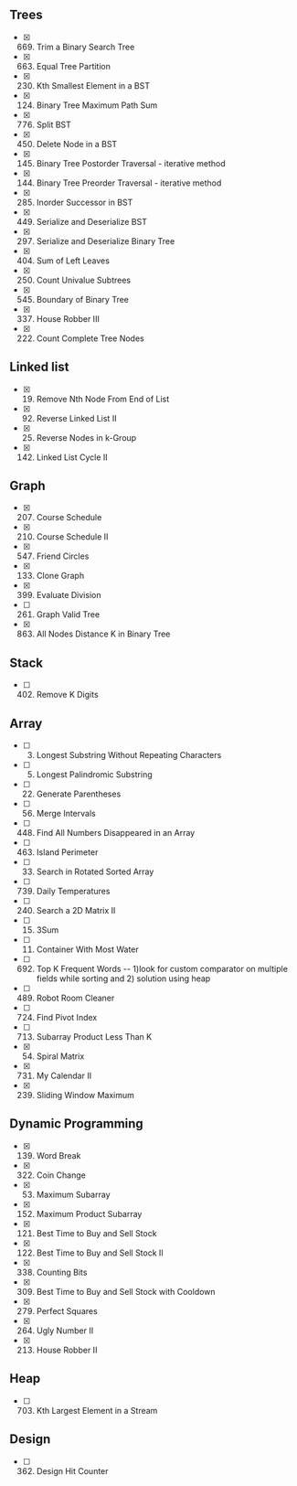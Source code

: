 ## Trees
- [x] 669. Trim a Binary Search Tree
- [x] 663. Equal Tree Partition
- [x] 230. Kth Smallest Element in a BST
- [x] 124. Binary Tree Maximum Path Sum
- [x] 776. Split BST
- [x] 450. Delete Node in a BST
- [x] 145. Binary Tree Postorder Traversal - iterative method
- [x] 144. Binary Tree Preorder Traversal - iterative method
- [x] 285. Inorder Successor in BST
- [x] 449. Serialize and Deserialize BST
- [x] 297. Serialize and Deserialize Binary Tree
- [x] 404. Sum of Left Leaves
- [x] 250. Count Univalue Subtrees
- [x] 545. Boundary of Binary Tree
- [x] 337. House Robber III
- [x] 222. Count Complete Tree Nodes

## Linked list
- [x] 19. Remove Nth Node From End of List
- [x] 92. Reverse Linked List II
- [x] 25. Reverse Nodes in k-Group
- [x] 142. Linked List Cycle II

## Graph
- [x] 207. Course Schedule
- [x] 210. Course Schedule II
- [x] 547. Friend Circles
- [x] 133. Clone Graph
- [x] 399. Evaluate Division
- [ ] 261. Graph Valid Tree
- [x] 863. All Nodes Distance K in Binary Tree

## Stack
- [ ] 402. Remove K Digits

## Array
- [ ] 3. Longest Substring Without Repeating Characters
- [ ] 5. Longest Palindromic Substring
- [ ] 22. Generate Parentheses
- [ ] 56. Merge Intervals
- [ ] 448. Find All Numbers Disappeared in an Array
- [ ] 463. Island Perimeter
- [ ] 33. Search in Rotated Sorted Array
- [ ] 739. Daily Temperatures
- [ ] 240. Search a 2D Matrix II
- [ ] 15. 3Sum
- [ ] 11. Container With Most Water
- [ ] 692. Top K Frequent Words  -- 1)look for custom comparator on multiple fields while sorting and 2) solution using heap
- [ ] 489. Robot Room Cleaner
- [ ] 724. Find Pivot Index
- [ ] 713. Subarray Product Less Than K
- [x] 54. Spiral Matrix
- [x] 731. My Calendar II
- [x] 239. Sliding Window Maximum

## Dynamic Programming
- [x] 139. Word Break
- [x] 322. Coin Change
- [x] 53. Maximum Subarray
- [x] 152. Maximum Product Subarray
- [x] 121. Best Time to Buy and Sell Stock
- [x] 122. Best Time to Buy and Sell Stock II
- [x] 338. Counting Bits
- [x] 309. Best Time to Buy and Sell Stock with Cooldown
- [x] 279. Perfect Squares
- [x] 264. Ugly Number II
- [x] 213. House Robber II

## Heap
- [ ] 703. Kth Largest Element in a Stream

## Design
- [ ] 362. Design Hit Counter
